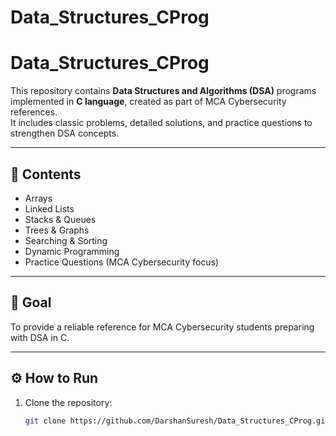# Data_Structures_CProg

# Data_Structures_CProg

This repository contains **Data Structures and Algorithms (DSA)** programs implemented in **C language**, created as part of MCA Cybersecurity references.  
It includes classic problems, detailed solutions, and practice questions to strengthen DSA concepts.

---

## 📂 Contents
- Arrays  
- Linked Lists  
- Stacks & Queues  
- Trees & Graphs  
- Searching & Sorting  
- Dynamic Programming  
- Practice Questions (MCA Cybersecurity focus)  

---

## 🎯 Goal
To provide a reliable reference for MCA Cybersecurity students preparing with DSA in C.

---

## ⚙️ How to Run
1. Clone the repository:  
   ```bash
   git clone https://github.com/DarshanSuresh/Data_Structures_CProg.git
